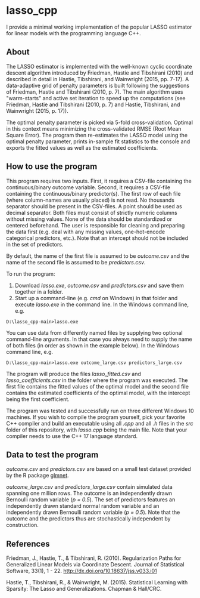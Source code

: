 # lasso_cpp

I provide a minimal working implementation of the popular LASSO estimator for linear models with the programming language C++. 


## About

The LASSO estimator is implemented with the well-known cyclic coordinate descent algorithm introduced by Friedman, Hastie and Tibshirani (2010) and described in detail in Hastie, Tibshirani, and Wainwright (2015, pp. 7-17). A data-adaptive grid of penalty parameters is built following the suggestions of Friedman, Hastie and Tibshirani (2010, p. 7). The main algorithm uses "warm-starts" and active set iteration to speed up the computations (see Friedman, Hastie and Tibshirani (2010, p. 7) and Hastie, Tibshirani, and Wainwright (2015, p. 17)).

The optimal penalty parameter is picked via 5-fold cross-validation. Optimal in this context means minimizing the cross-validated RMSE (Root Mean Square Error). The program then re-estimates the LASSO model using the optimal penalty parameter, prints in-sample fit statistics to the console and exports the fitted values as well as the estimated coefficients.


## How to use the program 

This program requires two inputs. First, it requires a CSV-file containing the continuous/binary outcome variable. Second, it requires a CSV-file containing the continuous/binary predictor(s). The first row of each file (where column-names are usually placed) is not read. No thousands separator should be present in the CSV-files. A point should be used as decimal separator. Both files must consist of strictly numeric columns without missing values. None of the data should be standardized or centered beforehand. The user is responsible for cleaning and preparing the data first (e.g. deal with any missing values, one-hot-encode categorical predictors, etc.). Note that an intercept should not be included in the set of predictors.

By default, the name of the first file is assumed to be *outcome.csv* and the name of the second file is assumed to be *predictors.csv*.

To run the program:
1. Download *lasso.exe*, *outcome.csv* and *predictors.csv* and save them together in a folder.
2. Start up a command-line (e.g. *cmd* on Windows) in that folder and execute *lasso.exe* in the command line. In the Windows command line, e.g.
```shell
D:\lasso_cpp-main>lasso.exe
```
You can use data from differently named files by supplying two optional command-line arguments. In that case you always need to supply the name of both files (in order as shown in the example below). In the Windows command line, e.g.
```shell
D:\lasso_cpp-main>lasso.exe outcome_large.csv predictors_large.csv
```

The program will produce the files *lasso_fitted.csv* and *lasso_coefficients.csv* in the folder where the program was executed. The first file contains the fitted values of the optimal model and the second file contains the estimated coefficients of the optimal model, with the intercept being the first coefficient.

The program was tested and successfully run on three different Windows 10 machines.
If you wish to compile the program yourself, pick your favorite C++ compiler and build an executable using all *.cpp* and all *.h* files in the *src* folder of this repository, with *lasso.cpp* being the main file. Note that your compiler needs to use the C++ 17 language standard.


## Data to test the program

*outcome.csv* and *predictors.csv* are based on a small test dataset provided by the R package [glmnet](https://github.com/cran/glmnet).

*outcome_large.csv* and *predictors_large.csv* contain simulated data spanning one million rows. The outcome is an independently drawn Bernoulli random variable (*p = 0.5*). The set of predictors features an independently drawn standard normal random variable and an independently drawn Bernoulli random variable (*p = 0.5*). Note that the outcome and the predictors thus are stochastically independent by construction.

## References

Friedman, J., Hastie, T., & Tibshirani, R. (2010). Regularization Paths for Generalized Linear Models via Coordinate Descent. Journal of Statistical Software, 33(1), 1 - 22. http://dx.doi.org/10.18637/jss.v033.i01

Hastie, T., Tibshirani, R., & Wainwright, M. (2015). Statistical Learning with Sparsity: The Lasso and Generalizations. Chapman & Hall/CRC.
